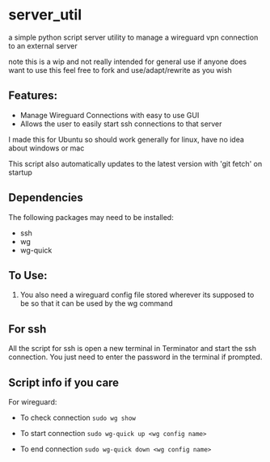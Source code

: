 # server_util

a simple python script server utility to manage a wireguard vpn connection to an external server

note this is a wip and not really intended for general use
if anyone does want to use this feel free to fork and use/adapt/rewrite as you wish

## Features:

- Manage Wireguard Connections with easy to use GUI
- Allows the user to easily start ssh connections to that server

I made this for Ubuntu so should work generally for linux, have no idea about windows or mac

This script also automatically updates to the latest version with 'git fetch' on startup


## Dependencies

The following packages may need to be installed:
- ssh
- wg
- wg-quick


## To Use:

1. You also need a wireguard config file stored wherever its supposed to be so that it can be used by the wg command

## For ssh

All the script for ssh is open a new terminal in Terminator and start the ssh connection. You just need to enter the password in the terminal if prompted.

## Script info if you care

For wireguard:
- To check connection
  ```sudo wg show```

- To start connection
  ```sudo wg-quick up <wg config name>```

- To end connection
  ```sudo wg-quick down <wg config name>```
